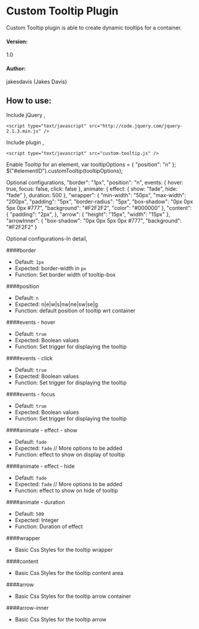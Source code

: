 # Custom Tooltip Plugin
Custom Tooltip plugin is able to create dynamic tooltips for a container.

#### Version: 
1.0

#### Author: 
jakesdavis (Jakes Davis)

## How to use:

Include jQuery ,

	<script type="text/javascript" src="http://code.jquery.com/jquery-2.1.3.min.js" />

Include plugin ,

	<script type="text/javascript" src="custom-tooltip.js" />
	
Enable Tooltip for an element,
	var tooltipOptions = {
		"position": "n"
	};
	$("#elementID").customTooltip(tooltipOptions);
	
Optional configurations,
	"border": "1px",
	"position": "n",
	events: {
		hover: true,
		focus: false,
		click: false
	},
	animate: {
		effect: {
			show: "fade",
			hide: "fade"
		},
		duration: 500
	},
	"wrapper": {
		"min-width": "50px",
		"max-width": "200px",
		"padding": "5px",
		"border-radius": "5px",
		"box-shadow": "0px 0px 5px 0px #777",
		"background": "#F2F2F2",
		"color": "#000000"
	},
	"content": {
		"padding": "2px",
	},
	"arrow": {
		"height": "15px",
		"width": "15px"
	},
	"arrowInner": {
		"box-shadow": "0px 0px 5px 0px #777",
		"background": "#F2F2F2"
	}
	
Optional configurations-In detail,

####border

 - Default: `1px`  
 - Expected: border-width in `px`
 - Function: Set border width of tooltip-box
 
####position

 - Default: `n`  
 - Expected: n|e|w|s|nw|ne|sw|se|g
 - Function: default position of tooltip wrt container
 
####events - hover

 - Default: `true`  
 - Expected: Boolean values
 - Function: Set trigger for displaying the tooltip

 ####events - click

 - Default: `true`  
 - Expected: Boolean values
 - Function: Set trigger for displaying the tooltip
 
####events - focus

 - Default: `true`  
 - Expected: Boolean values
 - Function: Set trigger for displaying the tooltip

####animate - effect - show

 - Default: `fade`
 - Expected: `fade` // More options to be added 
 - Function: effect to show on display of tooltip
 
####animate - effect - hide

 - Default: `fade`
 - Expected: `fade` // More options to be added 
 - Function: effect to show on hide of tooltip
 
####animate - duration

 - Default: `500`  
 - Expected: Integer
 - Function: Duration of effect
 
####wrapper

 - Basic Css Styles for the tooltip wrapper
 
####content

 - Basic Css Styles for the tooltip content area
 
####arrow

 - Basic Css Styles for the tooltip arrow container
 
####arrow-inner

 - Basic Css Styles for the tooltip arrow